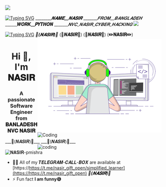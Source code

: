 <img src="https://emoji.discord.st/emojis/768b108d-274f-4f44-a634-8477b16efce7.gif" width="25">

</h3>

[![Typing SVG](https://readme-typing-svg.herokuapp.com?font=Neuton&size=25&color=30FF40&background=000000&center=true&vCenter=true&width=360&height=60&lines=Hello+World%2C+NVC'NASIR+TERMUX-SETUP+Here+🤙;𝙸𝚃'𝚜+𝙽𝙾𝚃+𝙰+𝙹𝚄𝚂𝚃+𝙽𝙰𝙼𝙴+𝙱𝚁𝙾+🥱;𝙸𝚃'𝚜+𝙰+𝙱𝚁𝙰𝙽𝙳+🔥;Respect+NVC-NASIR+🥀;Today+I+Will+Tell+You+😇;Please+Follow+My+GitHub+🙏;Thanks+My+All+Friend+🤙+🥰;Love+From+Bangladesh🇧🇩+support+pabo+to)](https://git.io/typing-svg)
_____________𝑵𝑨𝑴𝑬__𝑵𝑨𝑺𝑰𝑹_____
________𝑭𝑹𝑶𝑴__𝑩𝑨𝑵𝑮𝑳𝑨𝑫𝑬𝑯_
________𝑾𝑶𝑹𝑲__𝑷𝒀𝑻𝑯𝑶𝑵__
________𝑵𝑽𝑪_𝑵𝑨𝑺𝑰𝑹_𝑪𝒀𝑩𝑬𝑹_𝑯𝑨𝑪𝑲𝑰𝑵𝑮_
<img src="https://emoji.discord.st/emojis/768b108d-274f-4f44-a634-8477b16efce7.gif" width="25">

</h3>

[![Typing SVG](https://readme-typing-svg.herokuapp.com?font=Neuton&size=25&color=30FF40&background=000000&center=true&vCenter=true&width=360&height=60&lines=Hello+World%2C+I'm+NVC-NASIR+Here+🤙;𝙸𝚃'𝚜+𝙽𝙾𝚃+𝙰+𝙹𝚄𝚂𝚃+𝙽𝙰𝙼𝙴+𝙱𝚁𝙾+🥱;𝙸𝚃'𝚜+𝙰+𝙱𝚁𝙰𝙽𝙳+🔥;Respect+NVC-NASIR+🥀;Today+I+Will+Tell+You+😇;Please+Follow+My+GitHub+🙏;Thanks+My+All+Friend+🤙+🥰;Love+From+Bangladesh🇧🇩+support+pabo+to)](https://git.io/typing-svg)
___🦋(𝑵𝑨𝑺𝑰𝑹)🦋___
(__🐝𝑵𝑨𝑺𝑰𝑹🐝__)
<img align="right" alt="Coding" width="400" src="https://raw.githubusercontent.com/devSouvik/devSouvik/master/gif3.gif">
(__🐝𝑵𝑨𝑺𝑰𝑹🐝__)
<img align="right" alt="Coding" width="400" src="https://media.tenor.com/rePDfDWO3XoAAAAd/hacking.gif">
(__✏️𝐍𝐀𝐒𝐈𝐑✏️__)
<h1 align="center">Hi 👋, I'm 𝐍𝐀𝐒𝐈𝐑</h1>
<h3 align="center">A passionate Software Engineer from 𝐁𝐀𝐍𝐋𝐀𝐃𝐄𝐒𝐇 𝐍𝐕𝐂 𝐍𝐀𝐒𝐈𝐑 </h3>
___🦋(𝑵𝑨𝑺𝑰𝑹)🦋___
<img align="right" alt="coding" width="400" src="https://user-images.githubusercontent.com/55389276/140866485-8fb1c876-9a8f-4d6a-98dc-08c4981eaf70.gif">
___🦋(𝑵𝑨𝑺𝑰𝑹)🦋___
<p align="left"> <img src="https://komarev.com/ghpvc/?username=𝐍𝐀𝐒𝐈𝐑-pmishra&label=Profile%20views&color=0e75b6&style=flat" alt="𝐍𝐀𝐒𝐈𝐑-pmishra" /> </p>

- 👨‍💻 All of my 𝑻𝑬𝑳𝑬𝑮𝑹𝑨𝑴-𝑪𝑨𝑳𝑳-𝑩𝑶𝑿 are available at [https://https://t.me/nasir_gift_open/simplified_learner](https://https://t.me/nasir_gift_open)
___🦋(𝑵𝑨𝑺𝑰𝑹)🦋___
- ⚡ Fun fact **I am funny😅**
